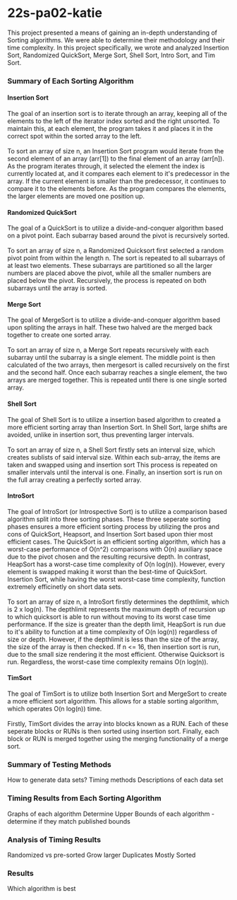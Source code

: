 # 22s-pa02-katie
This project presented a means of gaining an in-depth understanding of Sorting algorithms. We were able to determine their methodology and their time complexity. In this project specifically, we wrote and analyzed Insertion Sort, Randomized QuickSort, Merge Sort, Shell Sort, Intro Sort, and Tim Sort.</br>

### Summary of Each Sorting Algorithm
#### Insertion Sort
The goal of an insertion sort is to iterate through an array, keeping all of the elements to the left of the iterator index sorted and the right unsorted. To maintain this, at each element, the program takes it and places it in the correct spot within the sorted array to the left. </br> </br>
To sort an array of size n, an Insertion Sort program would iterate from the second element of an array (arr[1]) to the final element of an array (arr[n]). As the program iterates through, it selected the element the index is currently located at, and it compares each element to it's predecessor in the array. If the current element is smaller than the predecessor, it continues to compare it to the elements before. As the program compares the elements, the larger elements are moved one position up.

#### Randomized QuickSort
The goal of a QuickSort is to utilize a divide-and-conquer algorithm based on a pivot point. Each subarray based around the pivot is recursively sorted.</br></br>
To sort an array of size n, a Randomized Quicksort first selected a random pivot point from within the length n. The sort is repeated to all subarrays of at least two elements. These subarrays are partitioned so all the larger numbers are placed above the pivot, while all the smaller numbers are placed below the pivot. Recursively, the process is repeated on both subarrays until the array is sorted.

#### Merge Sort
The goal of MergeSort is to utilize a divide-and-conquer algorithm based upon spliting the arrays in half. These two halved are the merged back together to create one sorted array. </br></br>
To sort an array of size n, a Merge Sort repeats recursively with each subarray until the subarray is a single element. The middle point is then calculated of the two arrays, then mergesort is called recursively on the first and the second half. Once each subarray reaches a single element, the two arrays are merged together. This is repeated until there is one single sorted array. 

#### Shell Sort
The goal of Shell Sort is to utilize a insertion based algorithm to created a more efficient sorting array than Insertion Sort. In Shell Sort, large shifts are avoided, unlike in insertion sort, thus preventing larger intervals.</br></br>
To sort an array of size n, a Shell Sort firstly sets an interval size, which creates sublists of said interval size. Within each sub-array, the items are taken and swapped using and insertion sort This process is repeated on smaller intervals until the interval is one. Finally, an insertion sort is run on the full array creating a perfectly sorted array.

#### IntroSort
The goal of IntroSort (or Introspective Sort) is to utilize a comparison based algorithm split into three sorting phases. These three seperate sorting phases ensures a more efficient sorting process by utilizing the pros and cons of QuickSort, Heapsort, and Insertion Sort based upon thier most efficient cases. The QuickSort is an efficient sorting algorithm, which has a worst-case performance of O(n^2) comparisons with O(n) auxiliary space due to the pivot chosen and the resulting recursive depth. In contrast, HeapSort has a worst-case time complexity of O(n log(n)). However, every element is swapped making it worst than the best-time of QuickSort. Insertion Sort, while having the worst worst-case time complexity, function extremely efficinetly on short data sets.</br></br>
To sort an array of size n, a IntroSort firstly determines the depthlimit, which is 2 x log(n). The depthlimit represents the maximum depth of recursion up to which quicksort is able to run without moving to its worst case time performance. If the size is greater than the depth limit, HeapSort is run due to it's ability to function at a time complexity of O(n log(n)) regardless of size or depth. However, if the depthlimit is less than the size of the array, the size of the array is then checked. If n <= 16, then insertion sort is run, due to the small size rendering it the most efficient. Otherwise Quicksort is run. Regardless, the worst-case time complexity remains O(n log(n)).

#### TimSort
The goal of TimSort is to utilize both Insertion Sort and MergeSort to create a more efficient sort algorithm. This allows for a stable sorting algorithm, which operates O(n log(n)) time. </br></br>
Firstly, TimSort divides the array into blocks known as a RUN. Each of these seperate blocks or RUNs is then sorted using insertion sort. Finally, each block or RUN is merged together using the merging functionality of a merge sort.


### Summary of Testing Methods
How to generate data sets?
Timing methods
Descriptions of each data set

### Timing Results from Each Sorting Algorithm
Graphs of each algorithm
Determine Upper Bounds of each algorithm - determine if they match published bounds

### Analysis of Timing Results
Randomized vs pre-sorted
Grow larger
Duplicates
Mostly Sorted

### Results
Which algorithm is best
